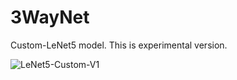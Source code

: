 # 3WayNet
Custom-LeNet5 model. This is experimental version.

![LeNet5-Custom-V1](https://user-images.githubusercontent.com/53563433/174340048-c598e244-740b-4d1e-8701-41b0c734cc2a.png)
